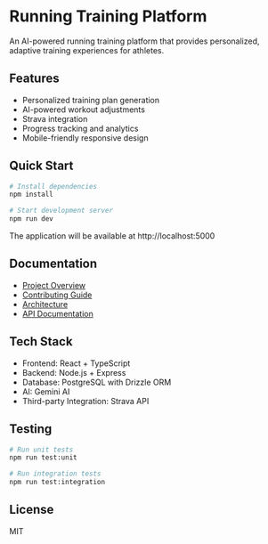 # Running Training Platform

An AI-powered running training platform that provides personalized, adaptive training experiences for athletes.

## Features

- Personalized training plan generation
- AI-powered workout adjustments
- Strava integration
- Progress tracking and analytics
- Mobile-friendly responsive design

## Quick Start

```bash
# Install dependencies
npm install

# Start development server
npm run dev
```

The application will be available at http://localhost:5000

## Documentation

- [Project Overview](docs/README.md)
- [Contributing Guide](docs/CONTRIBUTING.md)
- [Architecture](docs/ARCHITECTURE.md)
- [API Documentation](docs/api/)

## Tech Stack

- Frontend: React + TypeScript
- Backend: Node.js + Express
- Database: PostgreSQL with Drizzle ORM
- AI: Gemini AI
- Third-party Integration: Strava API

## Testing

```bash
# Run unit tests
npm run test:unit

# Run integration tests
npm run test:integration
```

## License

MIT
